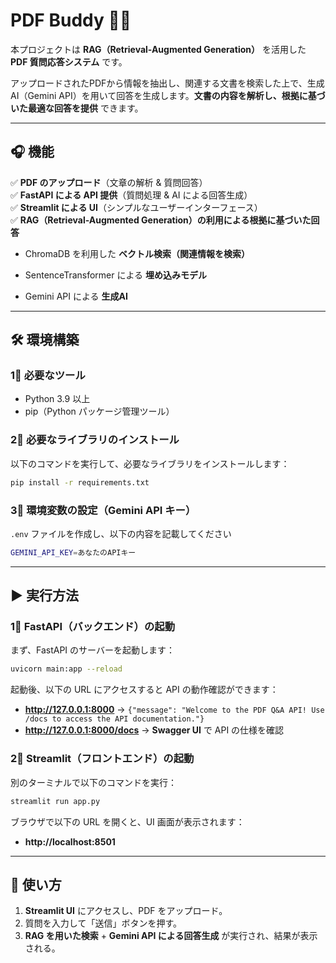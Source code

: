 # **PDF Buddy 📝🤖**  
本プロジェクトは **RAG（Retrieval-Augmented Generation）** を活用した **PDF 質問応答システム** です。  

アップロードされたPDFから情報を抽出し、関連する文書を検索した上で、生成AI（Gemini API）を用いて回答を生成します。**文書の内容を解析し、根拠に基づいた最適な回答を提供** できます。

---

## **🎧 機能**
✅ **PDF のアップロード**（文章の解析 & 質問回答）  
✅ **FastAPI による API 提供**（質問処理 & AI による回答生成）  
✅ **Streamlit による UI**（シンプルなユーザーインターフェース）  
✅ **RAG（Retrieval-Augmented Generation）の利用による根拠に基づいた回答**  

- ChromaDB を利用した **ベクトル検索（関連情報を検索）**

- SentenceTransformer による **埋め込みモデル**

- Gemini API による **生成AI**
  
---

## **🛠 環境構築**
### **1⃣ 必要なツール**
- Python 3.9 以上
- pip（Python パッケージ管理ツール）

### **2⃣ 必要なライブラリのインストール**
以下のコマンドを実行して、必要なライブラリをインストールします：
```bash
pip install -r requirements.txt
```

### **3⃣ 環境変数の設定（Gemini API キー）**
`.env` ファイルを作成し、以下の内容を記載してください
```sh
GEMINI_API_KEY=あなたのAPIキー
```

---

## **▶️ 実行方法**
### **1⃣ FastAPI（バックエンド）の起動**
まず、FastAPI のサーバーを起動します：
```bash
uvicorn main:app --reload
```
起動後、以下の URL にアクセスすると API の動作確認ができます：
- **http://127.0.0.1:8000** → `{"message": "Welcome to the PDF Q&A API! Use /docs to access the API documentation."}`
- **http://127.0.0.1:8000/docs** → **Swagger UI** で API の仕様を確認

### **2⃣ Streamlit（フロントエンド）の起動**
別のターミナルで以下のコマンドを実行：
```bash
streamlit run app.py
```
ブラウザで以下の URL を開くと、UI 画面が表示されます：
- **http://localhost:8501**

---

## **📌 使い方**
1. **Streamlit UI** にアクセスし、PDF をアップロード。
2. 質問を入力して「送信」ボタンを押す。
3. **RAG を用いた検索** + **Gemini API による回答生成** が実行され、結果が表示される。

